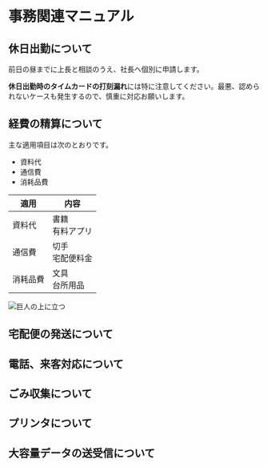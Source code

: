 # 事務関連マニュアル
## 休日出勤について
前日の昼までに上長と相談のうえ、社長へ個別に申請します。

**休日出勤時のタイムカードの打刻漏れ**には特に注意してください。最悪、認められないケースも発生するので、慎重に対応お願いします。
## 経費の精算について
主な適用項目は次のとおりです。
- 資料代
- 通信費
- 消耗品費

|適用  |内容
|--|--
|資料代  |書籍<br>有料アプリ
|通信費  |切手<br>宅配便料金
|消耗品費  |文具<br>台所用品

![巨人の上に立つ](img/standing.png)


## 宅配便の発送について
## 電話、来客対応について
## ごみ収集について
## プリンタについて
## 大容量データの送受信について
